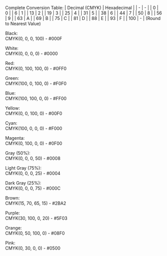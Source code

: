Complete Conversion Table:
| Decimal (CMYK) | Hexadecimal |
| - | - |
| 0 | 0 |
| 6 | 1 |
| 13 | 2 |
| 19 | 3 |
| 25 | 4 |
| 31 | 5 |
| 38 | 6 |
| 44 | 7 |
| 50 | 8 |
| 56 | 9 |
| 63 | A |
| 69 | B |
| 75 | C |
| 81 | D |
| 88 | E |
| 93 | F |
| 100 | - | 
(Round to Nearest Value)

Black:  
CMYK(0, 0, 0, 100) - #000F

White:  
CMYK(0, 0, 0, 0) - #0000

Red:  
CMYK(0, 100, 100, 0) - #0FF0

Green:  
CMYK(100, 0, 100, 0) - #F0F0

Blue:  
CMYK(100, 100, 0, 0) - #FF00

Yellow:  
CMYK(0, 0, 100, 0) - #00F0

Cyan:  
CMYK(100, 0, 0, 0) - #F000

Magenta:  
CMYK(0, 100, 0, 0) - #0F00

Gray (50%):  
CMYK(0, 0, 0, 50) - #0008

Light Gray (75%):  
CMYK(0, 0, 0, 25) - #0004

Dark Gray (25%):  
CMYK(0, 0, 0, 75) - #000C

Brown:  
CMYK(15, 70, 65, 15) - #2BA2

Purple:  
CMYK(30, 100, 0, 20) - #5F03

Orange:  
CMYK(0, 50, 100, 0) - #08F0

Pink:  
CMYK(0, 30, 0, 0) - #0500
